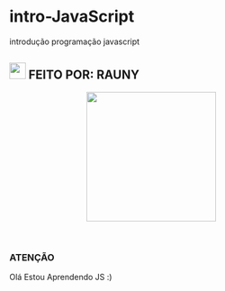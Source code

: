 # intro-JavaScript
 introdução programação javascript
## <img src="https://github.com/TheDudeThatCode/TheDudeThatCode/blob/master/Assets/Hi.gif" width="29px"> FEITO POR: RAUNY
<p align="center">
<img src="https://media-giphy-com.cdn.ampproject.org/ii/w820/s/media.giphy.com/media/1g3A0gpaidxWcL9Mfo/giphy.gif" width="230" height="230"/>
</p>
<br>


 
</details>

### ATENÇÃO
Olá Estou Aprendendo JS :)
</div>